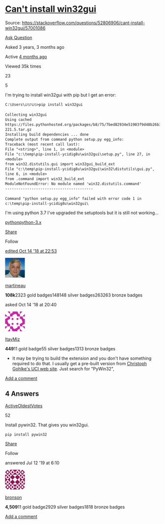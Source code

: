 # [Can't install win32gui](https://stackoverflow.com/questions/52806906/cant-install-win32gui)

Source: https://stackoverflow.com/questions/52806906/cant-install-win32gui/57001086

[Ask Question](https://stackoverflow.com/questions/ask)

Asked 3 years, 3 months ago

Active [4 months ago](https://stackoverflow.com/questions/52806906/cant-install-win32gui/57001086?lastactivity)

Viewed 35k times



23

5

I'm trying to install win32gui with pip but I get an error:

```none
C:\Users\משתמש>pip install win32gui

Collecting win32gui
Using cached https://files.pythonhosted.org/packages/b8/75/7bed82934e51903f9d48b26b3996161bb2dce1731607b4bb7fd26003ed3e/win32gui-221.5.tar.gz
Installing build dependencies ... done
Complete output from command python setup.py egg_info:
Traceback (most recent call last):
File "<string>", line 1, in <module>
File "c:\temp\pip-install-ycidig8u\win32gui\setup.py", line 27, in <module>
from win32.distutils.gui import win32gui_build_ext
File "c:\temp\pip-install-ycidig8u\win32gui\win32\distutils\gui.py", line 6, in <module>
from .command import win32_build_ext
ModuleNotFoundError: No module named 'win32.distutils.command'
----------------------------------------

Command "python setup.py egg_info" failed with error code 1 in c:\temp\pip-install-ycidig8u\win32gui\
```

I'm using python 3.7 I've upgraded the setuptools but it is still not working...

[python](https://stackoverflow.com/questions/tagged/python)[python-3.x](https://stackoverflow.com/questions/tagged/python-3.x)

[Share](https://stackoverflow.com/q/52806906)

Follow

[edited Oct 14 '18 at 22:53](https://stackoverflow.com/posts/52806906/revisions)

[![img](a.assets/JEycE.png)](https://stackoverflow.com/users/355230/martineau)

[martineau](https://stackoverflow.com/users/355230/martineau)

**108k**2323 gold badges148148 silver badges263263 bronze badges

asked Oct 14 '18 at 20:40

[![img](a.assets/83dc1f452a433c607322dadfe6b7ab77.png)](https://stackoverflow.com/users/10504196/itaymiz)

[ItayMiz](https://stackoverflow.com/users/10504196/itaymiz)

**449**11 gold badge55 silver badges1313 bronze badges

- It may be trying to build the extension and you don't have something required to do that. I usually get a pre-built version from [Christoph Gohlke's UCI web site](https://www.lfd.uci.edu/~gohlke/pythonlibs/). Just search for "PyWin32",  

[Add a comment](https://stackoverflow.com/questions/52806906/cant-install-win32gui/57001086#)



## 4 Answers

[Active](https://stackoverflow.com/questions/52806906/cant-install-win32gui?answertab=active#tab-top)[Oldest](https://stackoverflow.com/questions/52806906/cant-install-win32gui?answertab=oldest#tab-top)[Votes](https://stackoverflow.com/questions/52806906/cant-install-win32gui?answertab=votes#tab-top)





52







Install pywin32. That gives you win32gui.

```
pip install pywin32
```



[Share](https://stackoverflow.com/a/57001086)

Follow

answered Jul 12 '19 at 6:10

[![img](a.assets/18afb92b27771f65d19e50d390815ede.png)](https://stackoverflow.com/users/912602/bronson)

[bronson](https://stackoverflow.com/users/912602/bronson)

**4,509**11 gold badge2929 silver badges1818 bronze badges

[Add a comment](https://stackoverflow.com/questions/52806906/cant-install-win32gui/57001086#)